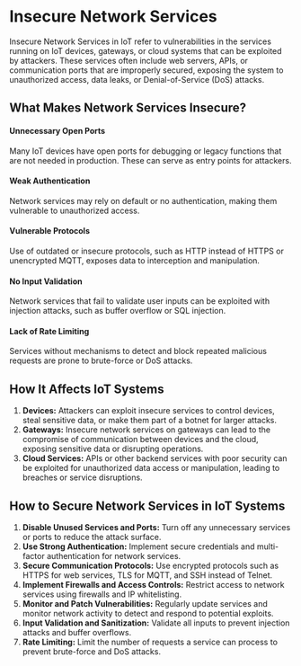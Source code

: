 # Insecure Network Services

Insecure Network Services in IoT refer to vulnerabilities in the services running on IoT devices, gateways, or cloud systems that can be exploited by attackers. These services often include web servers, APIs, or communication ports that are improperly secured, exposing the system to unauthorized access, data leaks, or Denial-of-Service (DoS) attacks.

## What Makes Network Services Insecure?

#### Unnecessary Open Ports 
Many IoT devices have open ports for debugging or legacy functions that are not needed in production. These can serve as entry points for attackers.
#### Weak Authentication
Network services may rely on default or no authentication, making them vulnerable to unauthorized access.
#### Vulnerable Protocols
Use of outdated or insecure protocols, such as HTTP instead of HTTPS or unencrypted MQTT, exposes data to interception and manipulation.
#### No Input Validation
Network services that fail to validate user inputs can be exploited with injection attacks, such as buffer overflow or SQL injection.
#### Lack of Rate Limiting
Services without mechanisms to detect and block repeated malicious requests are prone to brute-force or DoS attacks.

## How It Affects IoT Systems

1. **Devices:** Attackers can exploit insecure services to control devices, steal sensitive data, or make them part of a botnet for larger attacks.
2. **Gateways:** Insecure network services on gateways can lead to the compromise of communication between devices and the cloud, exposing sensitive data or disrupting operations.
3. **Cloud Services:** APIs or other backend services with poor security can be exploited for unauthorized data access or manipulation, leading to breaches or service disruptions.

## How to Secure Network Services in IoT Systems

1. **Disable Unused Services and Ports:** Turn off any unnecessary services or ports to reduce the attack surface.
2. **Use Strong Authentication:** Implement secure credentials and multi-factor authentication for network services.
3. **Secure Communication Protocols:** Use encrypted protocols such as HTTPS for web services, TLS for MQTT, and SSH instead of Telnet.
4. **Implement Firewalls and Access Controls:** Restrict access to network services using firewalls and IP whitelisting.
5. **Monitor and Patch Vulnerabilities:** Regularly update services and monitor network activity to detect and respond to potential exploits.
6. **Input Validation and Sanitization:** Validate all inputs to prevent injection attacks and buffer overflows.
7. **Rate Limiting:** Limit the number of requests a service can process to prevent brute-force and DoS attacks.
